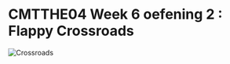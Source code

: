 # CMTTHE04 Week 6 oefening 2 : Flappy Crossroads

![Crossroads](docs/images/screenshot.png?raw=true "Crossroads")



